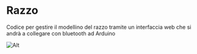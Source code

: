# Razzo
Codice per gestire il modellino del razzo tramite un interfaccia web che si andrà a collegare con bluetooth ad Arduino 

![Alt](https://repobeats.axiom.co/api/embed/1b67c42bd20593da2d45d44e954895192871a83f.svg "Repobeats analytics image")